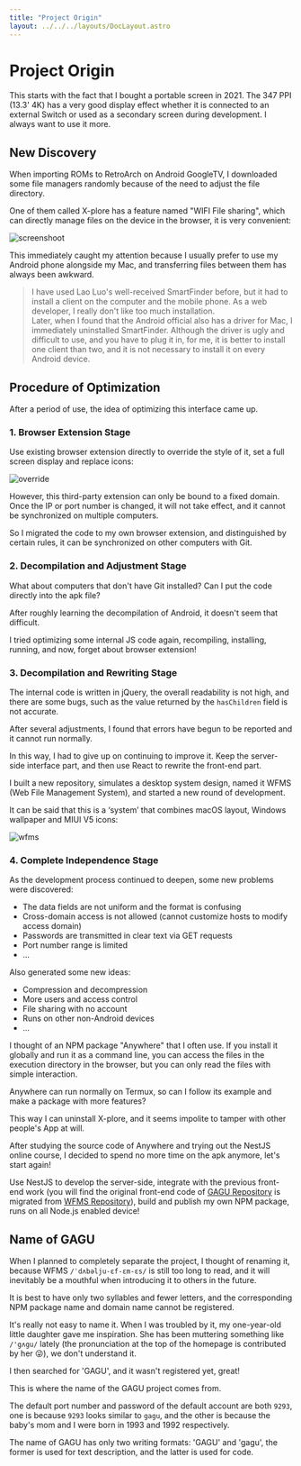 ```yaml
---
title: "Project Origin"
layout: ../../../layouts/DocLayout.astro
---
```


# Project Origin

This starts with the fact that I bought a portable screen in 2021. The 347 PPI (13.3' 4K) has a very good display effect whether it is connected to an external Switch or used as a secondary screen during development. I always want to use it more.

## New Discovery

When importing ROMs to RetroArch on Android GoogleTV, I downloaded some file managers randomly because of the need to adjust the file directory.

One of them called X-plore has a feature named "WIFI File sharing", which can directly manage files on the device in the browser, it is very convenient:

![screenshoot](/assets/x-plore-screenshoot.png)

This immediately caught my attention because I usually prefer to use my Android phone alongside my Mac, and transferring files between them has always been awkward.

> I have used Lao Luo's well-received SmartFinder before, but it had to install a client on the computer and the mobile phone. As a web developer, I really don't like too much installation.<br>
> Later, when I found that the Android official also has a driver for Mac, I immediately uninstalled SmartFinder. Although the driver is ugly and difficult to use, and you have to plug it in, for me, it is better to install one client than two, and it is not necessary to install it on every Android device.

## Procedure of Optimization

After a period of use, the idea of optimizing this interface came up.

### 1. Browser Extension Stage

Use existing browser extension directly to override the style of it, set a full screen display and replace icons:

![override](/assets/x-plore-style-override.png)

However, this third-party extension can only be bound to a fixed domain. Once the IP or port number is changed, it will not take effect, and it cannot be synchronized on multiple computers.

So I migrated the code to my own browser extension, and distinguished by certain rules, it can be synchronized on other computers with Git.

### 2. Decompilation and Adjustment Stage

What about computers that don't have Git installed? Can I put the code directly into the apk file?

After roughly learning the decompilation of Android, it doesn't seem that difficult.

I tried optimizing some internal JS code again, recompiling, installing, running, and now, forget about browser extension!

### 3. Decompilation and Rewriting Stage

The internal code is written in jQuery, the overall readability is not high, and there are some bugs, such as the value returned by the `hasChildren` field is not accurate.

After several adjustments, I found that errors have begun to be reported and it cannot run normally.

In this way, I had to give up on continuing to improve it. Keep the server-side interface part, and then use React to rewrite the front-end part.

I built a new repository, simulates a desktop system design, named it WFMS (Web File Management System), and started a new round of development.

It can be said that this is a ‘system’ that combines macOS layout, Windows wallpaper and MIUI V5 icons:

![wfms](/assets/x-plore-wfms.jpg)

### 4. Complete Independence Stage

As the development process continued to deepen, some new problems were discovered:

- The data fields are not uniform and the format is confusing
- Cross-domain access is not allowed (cannot customize hosts to modify access domain)
- Passwords are transmitted in clear text via GET requests
- Port number range is limited
- ...

Also generated some new ideas:

- Compression and decompression
- More users and access control
- File sharing with no account
- Runs on other non-Android devices
- ...

I thought of an NPM package "Anywhere" that I often use. If you install it globally and run it as a command line, you can access the files in the execution directory in the browser, but you can only read the files with simple interaction.

Anywhere can run normally on Termux, so can I follow its example and make a package with more features?

This way I can uninstall X-plore, and it seems impolite to tamper with other people's App at will.

After studying the source code of Anywhere and trying out the NestJS online course, I decided to spend no more time on the apk anymore, let's start again! 

Use NestJS to develop the server-side, integrate with the previous front-end work (you will find the original front-end code of [GAGU Repository](https://github.com/Chisw/gagu) is migrated from [WFMS Repository](https://github.com/chisw-archived/x-plore-wfms)), build and publish my own NPM package, runs on all Node.js enabled device!

## Name of GAGU

When I planned to completely separate the project, I thought of renaming it, because WFMS `/ˈdʌbəlju-ɛf-ɛm-ɛs/` is still too long to read, and it will inevitably be a mouthful when introducing it to others in the future.

It is best to have only two syllables and fewer letters, and the corresponding NPM package name and domain name cannot be registered.

It's really not easy to name it. When I was troubled by it, my one-year-old little daughter gave me inspiration. She has been muttering something like `/'gʌgu/` lately (the pronunciation at the top of the homepage is contributed by her 😜), we don't understand it.

I then searched for 'GAGU', and it wasn't registered yet, great!

This is where the name of the GAGU project comes from.

The default port number and password of the default account are both `9293`, one is because `9293` looks similar to `gagu`, and the other is because the baby's mom and I were born in 1993 and 1992 respectively.

<div class="apply-tip">
The name of GAGU has only two writing formats: 'GAGU' and 'gagu', the former is used for text description, and the latter is used for code.
</div>
